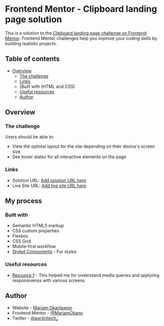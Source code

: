 # Frontend Mentor - Clipboard landing page solution

This is a solution to the [Clipboard landing page challenge on Frontend Mentor](https://www.frontendmentor.io/challenges/clipboard-landing-page-5cc9bccd6c4c91111378ecb9). Frontend Mentor challenges help you improve your coding skills by building realistic projects. 

## Table of contents

- [Overview](#overview)
  - [The challenge](#the-challenge)
  - [Links](#links)
  - [Built with (HTML and CSS)
  - [Useful resources](#useful-resources)
  - [Author](#author)

## Overview

### The challenge

Users should be able to:

- View the optimal layout for the site depending on their device's screen size
- See hover states for all interactive elements on the page


### Links

- Solution URL: [Add solution URL here](https://your-solution-url.com)
- Live Site URL: [Add live site URL here](https://mariamokann.github.io/Clipboard-Landing-Page/)

## My process

### Built with

- Semantic HTML5 markup
- CSS custom properties
- Flexbox
- CSS Grid
- Mobile-first workflow
- [Styled Components](https://styled-components.com/) - For styles




### Useful resources

- [Resource 1](https://www.w3schools.com) - This helped me for understand media queries and applyimg responsivenss with various screens.


## Author

- Website - [Mariam Okanlawon](https://github.com/MariamOkann)
- Frontend Mentor - [@MariamOkann](https://www.frontendmentor.io/profile/MariamOkann)
- Twitter - [@agrilintech_](https://www.twitter.com/agirlintech_)
